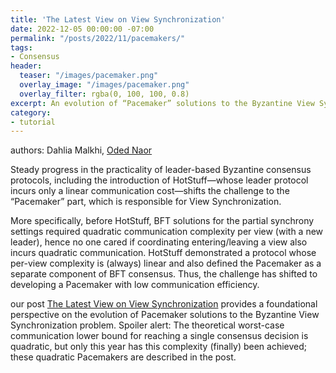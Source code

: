 ```yaml
---
title: 'The Latest View on View Synchronization'
date: 2022-12-05 00:00:00 -07:00
permalink: "/posts/2022/11/pacemakers/"
tags:
- Consensus
header:
  teaser: "/images/pacemaker.png"
  overlay_image: "/images/pacemaker.png"
  overlay_filter: rgba(0, 100, 100, 0.8)
excerpt: An evolution of “Pacemaker” solutions to the Byzantine View Synchronization problem finally led to optimal communication-complexity solutions. 
category:
- tutorial
---
```


authors: Dahlia Malkhi, [Oded Naor](https://www.odednaor.work/)

Steady progress in the practicality of leader-based Byzantine consensus protocols, including the introduction of HotStuff—whose leader protocol incurs only a linear communication cost—shifts the challenge to the “Pacemaker” part, which is responsible for View Synchronization.

More specifically, before HotStuff, BFT solutions for the partial synchrony settings required quadratic communication complexity per view (with a new leader), hence no one cared if coordinating entering/leaving a view also incurs quadratic communication. HotStuff demonstrated a protocol whose per-view complexity is (always) linear and also defined the Pacemaker as a separate component of BFT consensus. 
Thus, the challenge has shifted to developing a Pacemaker with low communication efficiency.

our post [The Latest View on View Synchronization](https://blog.chain.link/view-synchronization/)
provides a foundational perspective on the evolution of Pacemaker solutions to the Byzantine View Synchronization problem.
Spoiler alert: The theoretical worst-case communication lower bound for reaching a single consensus decision is quadratic, but only this year has this complexity (finally) been achieved; these quadratic Pacemakers are described in the post.

